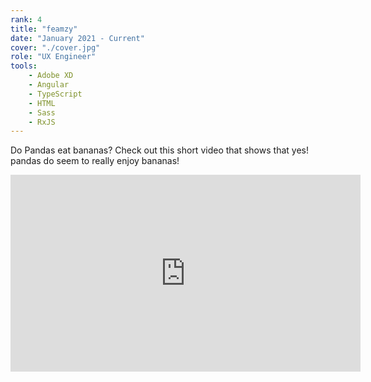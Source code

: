 ```yaml
---
rank: 4
title: "feamzy"
date: "January 2021 - Current"
cover: "./cover.jpg"
role: "UX Engineer"
tools:
    - Adobe XD
    - Angular
    - TypeScript
    - HTML
    - Sass
    - RxJS
---
```


Do Pandas eat bananas? Check out this short video that shows that yes! pandas do seem to really enjoy bananas!

<iframe width="560" height="315" src="https://www.youtube.com/embed/4SZl1r2O_bY" frameborder="0" allowfullscreen></iframe>
